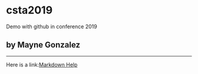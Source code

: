# csta2019
Demo with github in conference 2019
## by Mayne Gonzalez

---
Here is a link:[Markdown Help](www.github.com)
